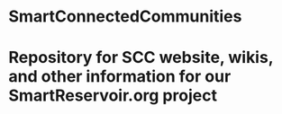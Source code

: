 # SmartConnectedCommunities
# Repository for SCC website, wikis, and other information for our SmartReservoir.org project